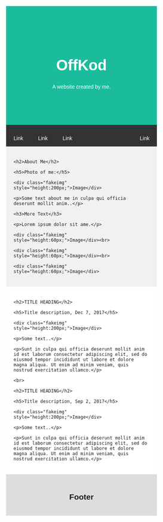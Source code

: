 <!DOCTYPE html>

<html lang="en">

<head>

<title>Page Title</title>

<meta charset="UTF-8">

<meta name="viewport" content="width=device-width, initial-scale=1">

<style>

* {

  box-sizing: border-box;

}

/* Style the body */

body {

  font-family: Arial, Helvetica, sans-serif;

  margin: 0;

}

/* Header/logo Title */

.header {

  padding: 80px;

  text-align: center;

  background: #1abc9c;

  color: white;

}

/* Increase the font size of the heading */

.header h1 {

  font-size: 40px;

}

/* Style the top navigation bar */

.navbar {

  overflow: hidden;

  background-color: #333;

}

/* Style the navigation bar links */

.navbar a {

  float: left;

  display: block;

  color: white;

  text-align: center;

  padding: 14px 20px;

  text-decoration: none;

}

/* Right-aligned link */

.navbar a.right {

  float: right;

}

/* Change color on hover */

.navbar a:hover {

  background-color: #ddd;

  color: black;

}

/* Column container */

.row {  

  display: -ms-flexbox; /* IE10 */

  display: flex;

  -ms-flex-wrap: wrap; /* IE10 */

  flex-wrap: wrap;

}

/* Create two unequal columns that sits next to each other */

/* Sidebar/left column */

.side {

  -ms-flex: 30%; /* IE10 */

  flex: 30%;

  background-color: #f1f1f1;

  padding: 20px;

}

/* Main column */

.main {   

  -ms-flex: 70%; /* IE10 */

  flex: 70%;

  background-color: white;

  padding: 20px;

}

/* Fake image, just for this example */

.fakeimg {

  background-color: #aaa;

  width: 100%;

  padding: 20px;

}

/* Footer */

.footer {

  padding: 20px;

  text-align: center;

  background: #ddd;

}

/* Responsive layout - when the screen is less than 700px wide, make the two columns stack on top of each other instead of next to each other */

@media screen and (max-width: 700px) {

  .row {   

    flex-direction: column;

  }

}

/* Responsive layout - when the screen is less than 400px wide, make the navigation links stack on top of each other instead of next to each other */

@media screen and (max-width: 400px) {

  .navbar a {

    float: none;

    width: 100%;

  }

}

</style>

</head>

<body>

<div class="header">

  <h1>OffKod</h1>

  <p>A website created by me.</p>

</div>

<div class="navbar">

  <a href="#">Link</a>

  <a href="#">Link</a>

  <a href="#">Link</a>

  <a href="#" class="right">Link</a>

</div>

<div class="row">

  <div class="side">

    <h2>About Me</h2>

    <h5>Photo of me:</h5>

    <div class="fakeimg" style="height:200px;">Image</div>

    <p>Some text about me in culpa qui officia deserunt mollit anim..</p>

    <h3>More Text</h3>

    <p>Lorem ipsum dolor sit ame.</p>

    <div class="fakeimg" style="height:60px;">Image</div><br>

    <div class="fakeimg" style="height:60px;">Image</div><br>

    <div class="fakeimg" style="height:60px;">Image</div>

  </div>

  <div class="main">

    <h2>TITLE HEADING</h2>

    <h5>Title description, Dec 7, 2017</h5>

    <div class="fakeimg" style="height:200px;">Image</div>

    <p>Some text..</p>

    <p>Sunt in culpa qui officia deserunt mollit anim id est laborum consectetur adipiscing elit, sed do eiusmod tempor incididunt ut labore et dolore magna aliqua. Ut enim ad minim veniam, quis nostrud exercitation ullamco.</p>

    <br>

    <h2>TITLE HEADING</h2>

    <h5>Title description, Sep 2, 2017</h5>

    <div class="fakeimg" style="height:200px;">Image</div>

    <p>Some text..</p>

    <p>Sunt in culpa qui officia deserunt mollit anim id est laborum consectetur adipiscing elit, sed do eiusmod tempor incididunt ut labore et dolore magna aliqua. Ut enim ad minim veniam, quis nostrud exercitation ullamco.</p>

  </div>

</div>

<div class="footer">

  <h2>Footer</h2>

</div>

</body>

</html>

